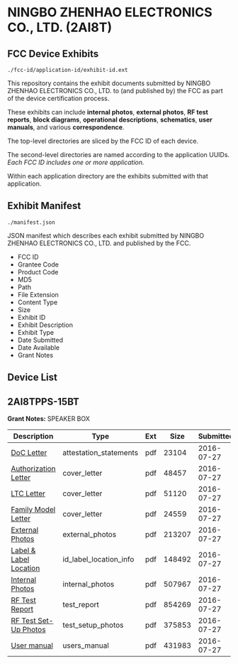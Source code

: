 # NINGBO ZHENHAO ELECTRONICS CO., LTD. (2AI8T)
## FCC Device Exhibits

```
./fcc-id/application-id/exhibit-id.ext
```

This repository contains the exhibit documents submitted by NINGBO ZHENHAO ELECTRONICS CO., LTD. to (and published by) the FCC as part of the device certification process.

These exhibits can include **internal photos**, **external photos**, **RF test reports**, **block diagrams**, **operational descriptions**, **schematics**, **user manuals**, and various **correspondence**.

The top-level directories are sliced by the FCC ID of each device.

The second-level directories are named according to the application UUIDs. *Each FCC ID includes one or more application.*

Within each application directory are the exhibits submitted with that application. 

## Exhibit Manifest

```
./manifest.json
```

JSON manifest which describes each exhibit submitted by NINGBO ZHENHAO ELECTRONICS CO., LTD. and published by the FCC.

- FCC ID
- Grantee Code
- Product Code
- MD5
- Path
- File Extension
- Content Type
- Size
- Exhibit ID
- Exhibit Description
- Exhibit Type
- Date Submitted
- Date Available
- Grant Notes

## Device List
## 2AI8TPPS-15BT
**Grant Notes:** SPEAKER BOX

| Description | Type | Ext | Size | Submitted | Available |
| ----------- | ---- | --- | ---- | --------- | --------- |
| [DoC Letter](2AI8TPPS-15BT/b9fb3fab4336030123d7ceb6063f84cb/3078092.pdf) | attestation_statements | pdf | 23104 | 2016-07-27 | 2016-07-27 |
| [Authorization Letter](2AI8TPPS-15BT/b9fb3fab4336030123d7ceb6063f84cb/3078094.pdf) | cover_letter | pdf | 48457 | 2016-07-27 | 2016-07-27 |
| [LTC Letter](2AI8TPPS-15BT/b9fb3fab4336030123d7ceb6063f84cb/3078095.pdf) | cover_letter | pdf | 51120 | 2016-07-27 | 2016-07-27 |
| [Family Model Letter](2AI8TPPS-15BT/b9fb3fab4336030123d7ceb6063f84cb/3078096.pdf) | cover_letter | pdf | 24559 | 2016-07-27 | 2016-07-27 |
| [External Photos](2AI8TPPS-15BT/b9fb3fab4336030123d7ceb6063f84cb/3078097.pdf) | external_photos | pdf | 213207 | 2016-07-27 | 2016-07-27 |
| [Label & Label Location](2AI8TPPS-15BT/b9fb3fab4336030123d7ceb6063f84cb/3078098.pdf) | id_label_location_info | pdf | 148492 | 2016-07-27 | 2016-07-27 |
| [Internal Photos](2AI8TPPS-15BT/b9fb3fab4336030123d7ceb6063f84cb/3078099.pdf) | internal_photos | pdf | 507967 | 2016-07-27 | 2016-07-27 |
| [RF Test Report](2AI8TPPS-15BT/b9fb3fab4336030123d7ceb6063f84cb/3078102.pdf) | test_report | pdf | 854269 | 2016-07-27 | 2016-07-27 |
| [RF Test Set-Up Photos](2AI8TPPS-15BT/b9fb3fab4336030123d7ceb6063f84cb/3078103.pdf) | test_setup_photos | pdf | 375853 | 2016-07-27 | 2016-07-27 |
| [User manual](2AI8TPPS-15BT/b9fb3fab4336030123d7ceb6063f84cb/3078104.pdf) | users_manual | pdf | 431983 | 2016-07-27 | 2016-07-27 |
